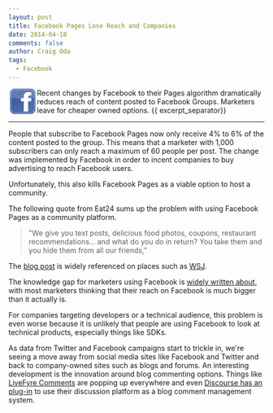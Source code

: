 ```yaml
---
layout: post
title: Facebook Pages Lose Reach and Companies
date: 2014-04-18
comments: false
author: Craig Oda
tags:
  - Facebook
---
```

<img src = "/img/blog/header/face.png" height = "50" hspace="3" align="left">
Recent changes by Facebook to their Pages algorithm 
dramatically reduces reach of content posted to Facebook Groups.  
Marketers leave for cheaper owned options.
{{ excerpt_separator}}

---
People that subscribe to Facebook Pages now only receive 4% to 6% of the content posted to the group.  This means that a marketer with 1,000 subscribers can only reach a maximum of 60 people per post.  The change was implemented by Facebook in order to incent companies to buy advertising to reach Facebook users.  

Unfortunately, this also kills Facebook Pages as a viable option to host a community.

The following quote from Eat24 sums up the problem with using Facebook Pages as a
community platform.

>"We give you text posts, delicious food photos, coupons, restaurant 
>recommendations… and what do you do in return? You take them and you 
> hide them from all our friends,” 

The [blog post][1] is widely referenced on places such as [WSJ][2].

The knowledge gap for marketers using Facebook is [widely written about][3], with
most marketers thinking that their reach on Facebook is much bigger than 
it actually is.

For companies targeting developers or a technical audience, this problem is even worse because it is unlikely that people are using Facebook to look at technical products, especially things like SDKs.

As data from Twitter and Facebook campaigns start to trickle in, we're seeing a move away
from social media sites like Facebook and Twitter and back to company-owned sites such 
as blogs and forums.  An interesting development is the innovation around blog commenting
options.  Things like [LiveFyre Comments][4] are popping up everywhere and even [Discourse has an
plug-in][5] to use their discussion platform as a blog comment management system. 


[1]:http://blog.eat24hours.com/breakup-letter-to-facebook-from-eat24/
[2]:http://blogs.wsj.com/digits/2014/04/01/eat24-breaks-up-with-facebook-over-news-feed-policy/
[3]:http://allfacebook.com/shocker-3-to-7-5-of-fans-see-your-pages-posts_b45311
[4]:http://web.livefyre.com/comments/
[5]:https://github.com/discourse/wp-discourse